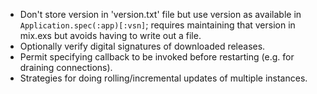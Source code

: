 * Don't store version in 'version.txt' file but use version as available in
  `Application.spec(:app)[:vsn]`; requires maintaining that version in mix.exs
  but avoids having to write out a file.
* Optionally verify digital signatures of downloaded releases.
* Permit specifying callback to be invoked before restarting (e.g. for draining connections).
* Strategies for doing rolling/incremental updates of multiple instances.
